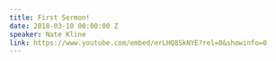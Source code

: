 ```yaml
---
title: First Sermon!
date: 2018-03-10 00:00:00 Z
speaker: Nate Kline
link: https://www.youtube.com/embed/erLHQ8SkNYE?rel=0&showinfo=0
---
```


